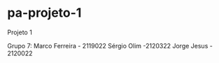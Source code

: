 # pa-projeto-1
 Projeto 1

Grupo 7:
Marco Ferreira - 2119022
Sérgio Olim -2120322
Jorge Jesus - 2120022
